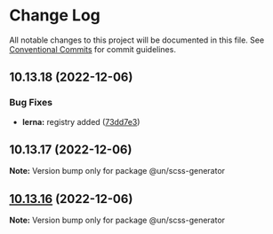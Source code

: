 # Change Log

All notable changes to this project will be documented in this file.
See [Conventional Commits](https://conventionalcommits.org) for commit guidelines.

## 10.13.18 (2022-12-06)


### Bug Fixes

* **lerna:** registry added ([73dd7e3](https://github.com/carbon-design-system/carbon/commit/73dd7e367e91bc1a372aa7e3f841f7f24a1b6934))





## 10.13.17 (2022-12-06)

**Note:** Version bump only for package @un/scss-generator





## [10.13.16](https://github.com/carbon-design-system/carbon/compare/@un/scss-generator@10.13.15...@un/scss-generator@10.13.16) (2022-12-06)

**Note:** Version bump only for package @un/scss-generator
